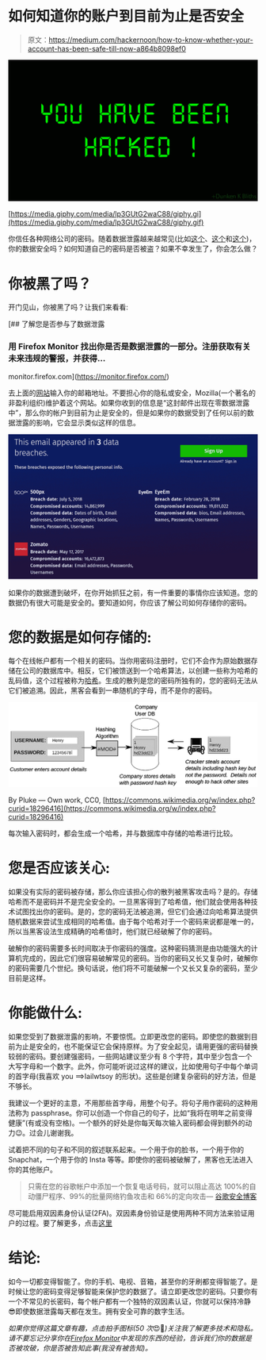 # 如何知道你的账户到目前为止是否安全

> 原文：<https://medium.com/hackernoon/how-to-know-whether-your-account-has-been-safe-till-now-a864b8098ef0>

![](img/8115d8ba32fcce6ca43d1f1686d51134.png)

[https://media.giphy.com/media/lp3GUtG2waC88/giphy.gi](https://media.giphy.com/media/lp3GUtG2waC88/giphy.gif)

你信任各种网络公司的密码。随着数据泄露越来越常见(比如[这个](https://www.wired.com/story/change-your-twitter-password-right-now/)、[这个](https://www.businessinsider.com/quora-says-it-had-massive-hack-that-may-have-affected100-million-users-2018-12?IR=T)和[这个](https://www.vice.com/en_us/article/a3qpk5/t-mobile-hack-data-breach-api-customer-data))，你的数据安全吗？如何知道自己的密码是否被盗？如果不幸发生了，你会怎么做？

# 你被黑了吗？

开门见山，你被黑了吗？让我们来看看:

[](https://monitor.firefox.com/) [## 了解您是否参与了数据泄露

### 用 Firefox Monitor 找出你是否是数据泄露的一部分。注册获取有关未来违规的警报，并获得…

monitor.firefox.com](https://monitor.firefox.com/) 

去上面的[网站](https://monitor.firefox.com/)输入你的邮箱地址。不要担心你的隐私或安全，Mozilla(一个著名的非盈利组织)维护着这个网站。如果你收到的信息是“这封邮件出现在零数据泄露中”，那么你的帐户到目前为止是安全的，但是如果你的数据受到了任何以前的数据泄露的影响，它会显示类似这样的信息。

![](img/9a170592786a8099d502272453bc30cd.png)

如果你的数据遭到破坏，在你开始抓狂之前，有一件重要的事情你应该知道。您的数据仍有很大可能是安全的。要知道如何，你应该了解公司如何存储你的密码。

# 您的数据是如何存储的:

每个在线帐户都有一个相关的密码。当你用密码注册时，它们不会作为原始数据存储在公司的数据库中。相反，它们被馈送到一个哈希算法，以创建一些称为哈希的乱码值，这个过程被称为[哈希](https://www.wired.com/2016/06/hacker-lexicon-password-hashing/)。生成的散列是您的密码所独有的，您的密码无法从它们被追溯。因此，黑客会看到一串随机的字母，而不是你的密码。

![](img/0ad548c7ef3352cc22559a04c7e6cb76.png)

By Pluke — Own work, CC0, [https://commons.wikimedia.org/w/index.php?curid=18296416](https://commons.wikimedia.org/w/index.php?curid=18296416)

每次输入密码时，都会生成一个哈希，并与数据库中存储的哈希进行比较。

# 您是否应该关心:

如果没有实际的密码被存储，那么你应该担心你的散列被黑客攻击吗？是的。存储哈希而不是密码并不是完全安全的。一旦黑客得到了哈希值，他们就会使用各种技术试图找出你的密码。是的，您的密码无法被追溯，但它们会通过向哈希算法提供随机数据来尝试生成相同的哈希值。由于每个哈希对于一个密码来说都是唯一的，所以当黑客设法生成精确的哈希值时，他们就已经破解了你的密码。

破解你的密码需要多长时间取决于你密码的强度。这种密码猜测是由功能强大的计算机完成的，因此它们很容易破解常见的密码。当你的密码又长又复杂时，破解你的密码需要几个世纪。换句话说，他们将不可能破解一个又长又复杂的密码，至少目前是这样。

# 你能做什么:

如果您受到了数据泄露的影响，不要惊慌。立即更改您的密码。即使您的数据到目前为止是安全的，也不能保证它会保持原样。为了安全起见，请用更强的密码替换较弱的密码。要创建强密码，一些网站建议至少有 8 个字符，其中至少包含一个大写字母和一个数字。此外，你可能听说过这样的建议，比如使用句子中每个单词的首字母(我喜欢 you ==>Iailwtsoy 的形状)。这些是创建复杂密码的好方法，但是不够长。

我建议一个更好的主意，不用那些首字母，用整个句子。将句子用作密码的这种用法称为 passphrase。你可以创造一个你自己的句子，比如“我将在明年之前变得健康”(有或没有空格)。一个额外的好处是你每天每次输入密码都会得到额外的动力😉。过会儿谢谢我。

试着把不同的句子和不同的叙述联系起来。一个用于你的脸书，一个用于你的 Snapchat，一个用于你的 Insta 等等。即使你的密码被破解了，黑客也无法进入你的其他账户。

> 只需在您的谷歌帐户中添加一个恢复电话号码，就可以阻止高达 100%的自动僵尸程序、99%的批量网络钓鱼攻击和 66%的定向攻击— [谷歌安全博客](https://security.googleblog.com/2019/05/new-research-how-effective-is-basic.html)

尽可能启用双因素身份认证(2FA)。双因素身份验证是使用两种不同方法来验证用户的过程。要了解更多，点击[这里](https://www.cnet.com/how-to/how-and-why-to-use-two-factor-authentication/)

# 结论:

如今一切都变得智能了。你的手机、电视、音箱，甚至你的牙刷都变得智能了。是时候让您的密码变得足够智能来保护您的数据了。请立即更改您的密码。只要你有一个不常见的长密码，每个帐户都有一个独特的双因素认证，你就可以保持冷静😎即使数据泄露每天都在发生。拥有安全可靠的数字生活。

*如果你觉得这篇文章有趣，点击拍手图标(50 次*😍👏*)关注我了解更多技术和隐私。请不要忘记分享你在*[*Firefox Monitor*](https://monitor.firefox.com/)*中发现的东西的经验，告诉我们你的数据是否被攻破，你是否被告知此事(我没有被告知)。*
